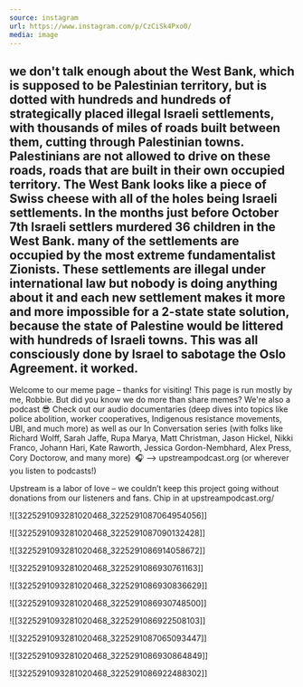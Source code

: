 ```yaml
---
source: instagram
url: https://www.instagram.com/p/CzCiSk4Pxo0/
media: image
---
```


## we don't talk enough about the West Bank, which is supposed to be Palestinian territory, but is dotted with hundreds and hundreds of strategically placed illegal Israeli settlements, with thousands of miles of roads built between them, cutting through Palestinian towns. Palestinians are not allowed to drive on these roads, roads that are built in their own occupied territory. The West Bank looks like a piece of Swiss cheese with all of the holes being Israeli settlements. In the months just before October 7th Israeli settlers murdered 36 children in the West Bank. many of the settlements are occupied by the most extreme fundamentalist Zionists. These settlements are illegal under international law but nobody is doing anything about it and each new settlement makes it more and more impossible for a 2-state state solution, because the state of Palestine would be littered with hundreds of Israeli towns. This was all consciously done by Israel to sabotage the Oslo Agreement. it worked.

Welcome to our meme page – thanks for visiting! This page is run mostly by me, Robbie. But did you know we do more than share memes? We're also a podcast 😎 Check out our audio documentaries (deep dives into topics like police abolition, worker cooperatives, Indigenous resistance movements, UBI, and much more) as well as our In Conversation series (with folks like Richard Wolff, Sarah Jaffe, Rupa Marya, Matt Christman, Jason Hickel, Nikki Franco, Johann Hari, Kate Raworth, Jessica Gordon-Nembhard, Alex Press, Cory Doctorow, and many more) 
🎧 —> upstreampodcast.org (or wherever you listen to podcasts!)

Upstream is a labor of love – we couldn’t keep this project going without donations from our listeners and fans. Chip in at upstreampodcast.org/

![[3225291093281020468_3225291087064954056]]

![[3225291093281020468_3225291087090132428]]

![[3225291093281020468_3225291086914058672]]

![[3225291093281020468_3225291086930761163]]

![[3225291093281020468_3225291086930836629]]

![[3225291093281020468_3225291086930748500]]

![[3225291093281020468_3225291086922508103]]

![[3225291093281020468_3225291087065093447]]

![[3225291093281020468_3225291086930864849]]

![[3225291093281020468_3225291086922488302]]

